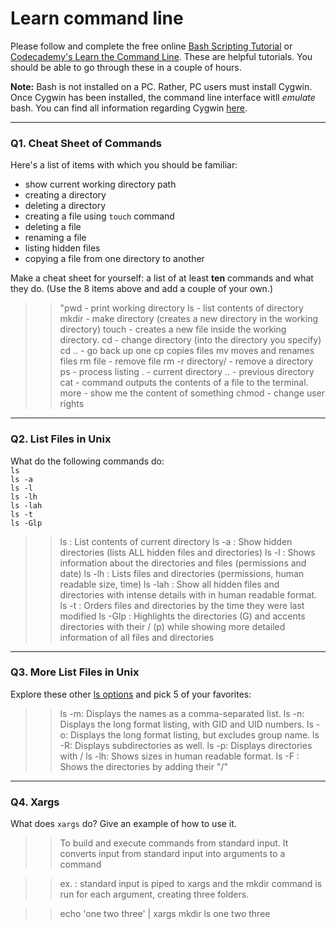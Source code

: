 # Learn command line

Please follow and complete the free online [Bash Scripting Tutorial](https://ryanstutorials.net/bash-scripting-tutorial/) or [Codecademy's Learn the Command Line](https://www.codecademy.com/learn/learn-the-command-line). These are helpful tutorials. You should be able to go through these in a couple of hours.

**Note:** Bash is not installed on a PC. Rather, PC users must install Cygwin. Once Cygwin has been installed, the command line interface witll _emulate_ bash. You can find all information regarding Cygwin [here](https://www.cygwin.com/).

---

### Q1.  Cheat Sheet of Commands  

Here's a list of items with which you should be familiar:  
* show current working directory path
* creating a directory
* deleting a directory
* creating a file using `touch` command
* deleting a file
* renaming a file
* listing hidden files
* copying a file from one directory to another

Make a cheat sheet for yourself: a list of at least **ten** commands and what they do. (Use the 8 items above and add a couple of your own.)
 
> > "pwd - print working directory
ls - list contents of directory
mkdir - make directory (creates a new directory in the working directory)
touch - creates a new file inside the working directory.
cd  - change directory (into the directory you specify)
cd .. - go back up one
cp copies files
mv moves and renames files
rm file - remove file
rm -r directory/ - remove a directory
ps - process listing
.  - current directory
.. - previous directory
cat - command outputs the contents of a file to the terminal.
more - show me the content of something
chmod - change user rights


---

### Q2.  List Files in Unix   

What do the following commands do:  
`ls`  
`ls -a`  
`ls -l`  
`ls -lh`  
`ls -lah`  
`ls -t`  
`ls -Glp`  

> > ls      : List contents of current directory
> > ls -a   : Show hidden directories (lists ALL hidden files and directories)
> > ls -l   : Shows information about the directories and files (permissions and date)
> > ls -lh  : Lists files and directories (permissions, human readable size, time)
> > ls -lah : Show all hidden files and directories with intense details with in  human readable format.
> > ls -t   : Orders files and directories by the time they were last modified
> > ls -Glp : Highlights the directories (G) and accents directories  with their / (p) while showing more detailed information of all files and directories




---

### Q3.  More List Files in Unix  

Explore these other [ls options](http://www.techonthenet.com/unix/basic/ls.php) and pick 5 of your favorites:

> > ls -m:    Displays the names as a comma-separated list.
ls -n: 	      Displays the long format listing, with GID and UID numbers.
ls -o: 	      Displays the long format listing, but excludes group name.
ls -R: 	      Displays subdirectories as well.
ls -p: 	      Displays directories with /
ls -lh:       Shows sizes in human readable format.
ls -F :       Shows the directories by adding their "/"

---

### Q4.  Xargs   

What does `xargs` do? Give an example of how to use it.

> > To build and execute commands from standard input. It converts input from standard input into arguments to a command

> > ex. : standard input is piped to xargs and the mkdir command is run for each argument, creating three folders.

> > echo 'one two three' | xargs mkdir
> > ls
> > one two three
